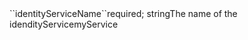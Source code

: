 <tr><td>``identityServiceName``</td><td>required; string</td><td>The name of the idendityService</td><td>myService</td><td></td></tr>
